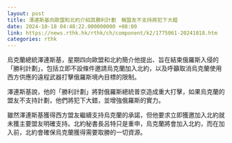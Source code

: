 ```yaml
---
layout: post
title: 澤連斯基向歐盟和北約介紹其勝利計劃　稱盟友不支持將犯下大錯
date: 2024-10-18 04:48:22.000000000 +08:00
link: https://news.rthk.hk/rthk/ch/component/k2/1775061-20241018.htm
categories: rthk
---
```


烏克蘭總統澤連斯基，星期四向歐盟和北約簡介他提出、旨在結束俄羅斯入侵的「勝利計劃」，包括立即不設條件邀請烏克蘭加入北約，以及呼籲取消烏克蘭使用西方供應的遠程武器打擊俄羅斯境內目標的限制。

澤連斯基說，他的「勝利計劃」將對俄羅斯總統普京造成重大打擊，如果烏克蘭的盟友不支持計劃，他們將犯下大錯，並增強俄羅斯的實力。

雖然澤連斯基獲得西方盟友繼續支持烏克蘭的承諾，但他要求立即獲邀加入北約就未獲主要盟友明確支持。北約秘書長呂特只是重申，烏克蘭將會加入北約，而在加入前，北約會確保烏克蘭獲得需要取勝的一切資源。
